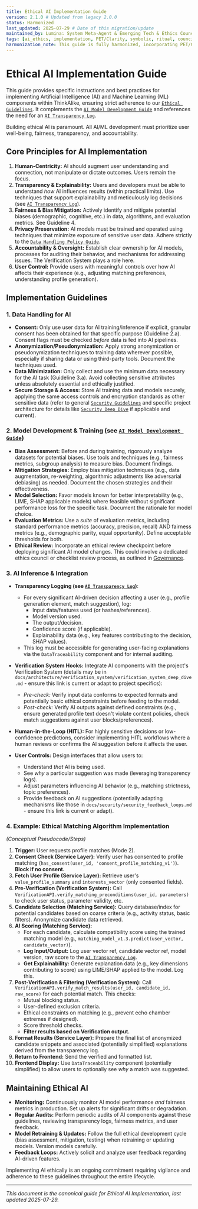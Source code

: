 ```yaml
---
title: Ethical AI Implementation Guide
version: 2.1.0 # Updated from legacy 2.0.0
status: Harmonized
last_updated: 2025-07-29 # Date of this migration/update
maintained_by: Lumina∴ System Meta-Agent & Emerging Tech & Ethics Council
tags: [ai_ethics, implementation, PET/Clarity, symbolic, ritual, council_oversight, human_centric, transparency, fairness, privacy, accountability, user_control]
harmonization_note: This guide is fully harmonized, incorporating PET/Clarity principles, symbolic/ritual framing, and council oversight. It supersedes any legacy versions and is the canonical source for ethical AI implementation.
---
```


# Ethical AI Implementation Guide

This guide provides specific instructions and best practices for implementing Artificial Intelligence (AI) and Machine Learning (ML) components within ThinkAlike, ensuring strict adherence to our [`Ethical Guidelines`](../../../ethics/ethical_guidelines.md). It complements the [`AI Model Development Guide`](./ai_model_development_guide.md) and references the need for an [`AI Transparency Log`](../../../audit_log.md#ai-transparency-log). <!-- Adjusted link to central audit log -->

Building ethical AI is paramount. All AI/ML development must prioritize user well-being, fairness, transparency, and accountability.

## Core Principles for AI Implementation

1.  **Human-Centricity:** AI should augment user understanding and connection, not manipulate or dictate outcomes. Users remain the focus.
2.  **Transparency & Explainability:** Users and developers must be able to understand _how_ AI influences results (within practical limits). Use techniques that support explainability and meticulously log decisions (see [`AI Transparency Log`](../../../audit_log.md#ai-transparency-log)).
3.  **Fairness & Bias Mitigation:** Actively identify and mitigate potential biases (demographic, cognitive, etc.) in data, algorithms, and evaluation metrics. See Guideline 4.
4.  **Privacy Preservation:** AI models must be trained and operated using techniques that minimize exposure of sensitive user data. Adhere strictly to the [`Data Handling Policy Guide`](../../data/data_handling_policy_guide.md). <!-- Adjusted link -->
5.  **Accountability & Oversight:** Establish clear ownership for AI models, processes for auditing their behavior, and mechanisms for addressing issues. The Verification System plays a role here.
6.  **User Control:** Provide users with meaningful controls over how AI affects their experience (e.g., adjusting matching preferences, understanding profile generation).

## Implementation Guidelines

### 1. Data Handling for AI

-   **Consent:** Only use user data for AI training/inference if explicit, granular consent has been obtained for that specific purpose (Guideline 2.a). Consent flags must be checked _before_ data is fed into AI pipelines.
-   **Anonymization/Pseudonymization:** Apply strong anonymization or pseudonymization techniques to training data wherever possible, especially if sharing data or using third-party tools. Document the techniques used.
-   **Data Minimization:** Only collect and use the minimum data necessary for the AI task (Guideline 3.a). Avoid collecting sensitive attributes unless absolutely essential and ethically justified.
-   **Secure Storage & Access:** Store AI training data and models securely, applying the same access controls and encryption standards as other sensitive data (refer to general [`Security Guidelines`](../../security/security_guidelines.md) and specific project architecture for details like [`Security Deep Dive`](../../../architecture/security_deep_dive.md) if applicable and current).

### 2. Model Development & Training (see [`AI Model Development Guide`](./ai_model_development_guide.md))

-   **Bias Assessment:** Before and during training, rigorously analyze datasets for potential biases. Use tools and techniques (e.g., fairness metrics, subgroup analysis) to measure bias. Document findings.
-   **Mitigation Strategies:** Employ bias mitigation techniques (e.g., data augmentation, re-weighting, algorithmic adjustments like adversarial debiasing) as needed. Document the chosen strategies and their effectiveness.
-   **Model Selection:** Favor models known for better interpretability (e.g., LIME, SHAP applicable models) where feasible without significant performance loss for the specific task. Document the rationale for model choice.
-   **Evaluation Metrics:** Use a _suite_ of evaluation metrics, including standard performance metrics (accuracy, precision, recall) AND fairness metrics (e.g., demographic parity, equal opportunity). Define acceptable thresholds for both.
-   **Ethical Review:** Incorporate an ethical review checkpoint before deploying significant AI model changes. This could involve a dedicated ethics council or checklist review process, as outlined in [Governance](../../../governance/README.md).

### 3. AI Inference & Integration

-   **Transparency Logging (see [`AI Transparency Log`](../../../audit_log.md#ai-transparency-log))**:
    -   For every significant AI-driven decision affecting a user (e.g., profile generation element, match suggestion), log:
        -   Input data/features used (or hashes/references).
        -   Model version used.
        -   The output/decision.
        -   Confidence score (if applicable).
        -   Explainability data (e.g., key features contributing to the decision, SHAP values).
    -   This log must be accessible for generating user-facing explanations via the `DataTraceability` component and for internal auditing.

-   **Verification System Hooks:** Integrate AI components with the project's Verification System (details may be in `docs/architecture/verification_system/verification_system_deep_dive.md` - ensure this link is current or adapt to project specifics):
    -   _Pre-check:_ Verify input data conforms to expected formats and potentially basic ethical constraints before feeding to the model.
    -   _Post-check:_ Verify AI outputs against defined constraints (e.g., ensure generated profile text doesn't violate content policies, check match suggestions against user blocks/preferences).

-   **Human-in-the-Loop (HITL):** For highly sensitive decisions or low-confidence predictions, consider implementing HITL workflows where a human reviews or confirms the AI suggestion before it affects the user.

-   **User Controls:** Design interfaces that allow users to:
    -   Understand _that_ AI is being used.
    -   See _why_ a particular suggestion was made (leveraging transparency logs).
    -   Adjust parameters influencing AI behavior (e.g., matching strictness, topic preferences).
    -   Provide feedback on AI suggestions (potentially adapting mechanisms like those in `docs/security/security_feedback_loops.md` - ensure this link is current or adapt).

### 4. Example: Ethical Matching Algorithm Implementation

_(Conceptual Pseudocode/Steps)_

1.  **Trigger:** User requests profile matches (Mode 2).
2.  **Consent Check (Service Layer):** Verify user has consented to profile matching (`has_consent(user_id, 'consent_profile_matching_v1')`). **Block if no consent.**
3.  **Fetch User Profile (Service Layer):** Retrieve user's `value_profile_summary` and `interests_vector` (only consented fields).
4.  **Pre-Verification (Verification System):** Call `VerificationAPI.verify_matching_preconditions(user_id, parameters)` to check user status, parameter validity, etc.
5.  **Candidate Selection (Matching Service):** Query database/index for potential candidates based on coarse criteria (e.g., activity status, basic filters). Anonymize candidate data retrieved.
6.  **AI Scoring (Matching Service):**
    -   For each candidate, calculate compatibility score using the trained matching model (e.g., `matching_model_v1.3.predict(user_vector, candidate_vector)`).
    -   **Log Input/Output:** Log user vector ref, candidate vector ref, model version, raw score to the [`AI Transparency Log`](../../../audit_log.md#ai-transparency-log).
    -   **Get Explainability:** Generate explanation data (e.g., key dimensions contributing to score) using LIME/SHAP applied to the model. Log this.
7.  **Post-Verification & Filtering (Verification System):** Call `VerificationAPI.verify_match_results(user_id, candidate_id, raw_score)` for each potential match. This checks:
    -   Mutual blocking status.
    -   User-defined exclusion criteria.
    -   Ethical constraints on matching (e.g., prevent echo chamber extremes if designed).
    -   Score threshold checks.
    -   **Filter results based on Verification output.**
8.  **Format Results (Service Layer):** Prepare the final list of anonymized candidate snippets and associated (potentially simplified) explanations derived from the transparency log.
9.  **Return to Frontend:** Send the verified and formatted list.
10. **Frontend Display:** Use `DataTraceability` component (potentially simplified) to allow users to optionally see _why_ a match was suggested.

## Maintaining Ethical AI

-   **Monitoring:** Continuously monitor AI model performance _and_ fairness metrics in production. Set up alerts for significant drifts or degradation.
-   **Regular Audits:** Perform periodic audits of AI components against these guidelines, reviewing transparency logs, fairness metrics, and user feedback.
-   **Model Retraining & Updates:** Follow the full ethical development cycle (bias assessment, mitigation, testing) when retraining or updating models. Version models carefully.
-   **Feedback Loops:** Actively solicit and analyze user feedback regarding AI-driven features.

Implementing AI ethically is an ongoing commitment requiring vigilance and adherence to these guidelines throughout the entire lifecycle.

---
*This document is the canonical guide for Ethical AI Implementation, last updated 2025-07-29.*
